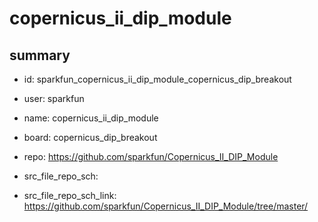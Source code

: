 # copernicus_ii_dip_module
 
## summary 
* id: sparkfun_copernicus_ii_dip_module_copernicus_dip_breakout
* user: sparkfun
* name: copernicus_ii_dip_module
* board: copernicus_dip_breakout
* repo: https://github.com/sparkfun/Copernicus_II_DIP_Module



* src_file_repo_sch: 
* src_file_repo_sch_link: https://github.com/sparkfun/Copernicus_II_DIP_Module/tree/master/




